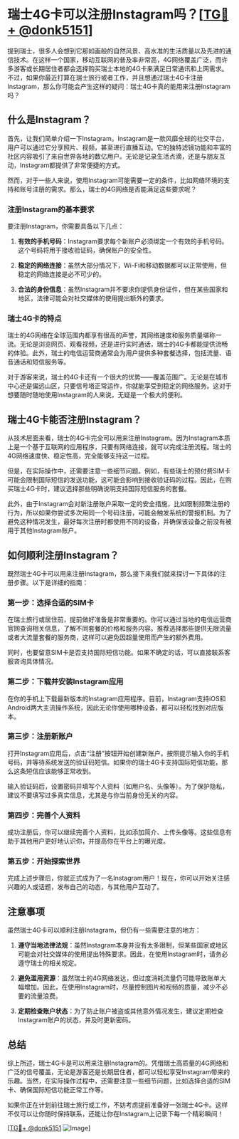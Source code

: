 # 瑞士4G卡可以注册Instagram吗？[[TG💪+ @donk5151](https://t.me/s/donk5151)]

提到瑞士，很多人会想到它那如画般的自然风景、高水准的生活质量以及先进的通信技术。在这样一个国家，移动互联网的普及率非常高，4G网络覆盖广泛，而许多游客或长期居住者都会选择购买瑞士本地的4G卡来满足日常通讯和上网需求。不过，如果你最近打算在瑞士旅行或者工作，并且想通过瑞士4G卡注册Instagram，那么你可能会产生这样的疑问：瑞士4G卡真的能用来注册Instagram吗？

## 什么是Instagram？

首先，让我们简单介绍一下Instagram。Instagram是一款风靡全球的社交平台，用户可以通过它分享照片、视频，甚至进行直播互动。它的独特滤镜功能和丰富的社区内容吸引了来自世界各地的数亿用户。无论是记录生活点滴，还是与朋友互动，Instagram都提供了非常便捷的方式。

然而，对于一些人来说，使用Instagram可能需要一定的条件，比如网络环境的支持和账号注册的需求。那么，瑞士的4G网络是否能满足这些要求呢？

### 注册Instagram的基本要求

要注册Instagram，你需要具备以下几点：

1. **有效的手机号码**：Instagram要求每个新账户必须绑定一个有效的手机号码。这个号码将用于接收验证码，确保账户的安全性。
   
2. **稳定的网络连接**：虽然大部分情况下，Wi-Fi和移动数据都可以正常使用，但稳定的网络连接是必不可少的。

3. **合法的身份信息**：虽然Instagram并不要求你提供身份证件，但在某些国家和地区，法律可能会对社交媒体的使用提出额外的要求。

### 瑞士4G卡的特点

瑞士的4G网络在全球范围内都享有很高的声誉，其网络速度和服务质量堪称一流。无论是浏览网页、观看视频，还是进行实时通话，瑞士的4G卡都能提供流畅的体验。此外，瑞士的电信运营商通常会为用户提供多种套餐选择，包括流量、语音通话和短信服务等。

对于游客来说，瑞士的4G卡还有一个很大的优势——覆盖范围广。无论是在城市中心还是偏远山区，只要信号塔正常运作，你就能享受到稳定的网络服务。这对于想要随时随地使用Instagram的人来说，无疑是一个极大的便利。

## 瑞士4G卡能否注册Instagram？

从技术层面来看，瑞士的4G卡完全可以用来注册Instagram。因为Instagram本质上是一个基于互联网的应用程序，只要有网络连接，就可以完成注册流程。瑞士的4G网络速度快、稳定性高，完全能够支持这一过程。

但是，在实际操作中，还需要注意一些细节问题。例如，有些瑞士的预付费SIM卡可能会限制国际短信的发送功能，这可能会影响到接收验证码的过程。因此，在购买瑞士4G卡时，建议选择那些明确说明支持国际短信服务的套餐。

此外，由于Instagram会对新注册账户采取一定的安全措施，比如限制频繁注册的行为，所以如果你尝试多次用同一个号码注册，可能会触发系统的警报机制。为了避免这种情况发生，最好每次注册时都使用不同的设备，并确保该设备之前没有被用于其他Instagram账户。

## 如何顺利注册Instagram？

既然瑞士4G卡可以用来注册Instagram，那么接下来我们就来探讨一下具体的注册步骤。以下是详细的指南：

### 第一步：选择合适的SIM卡

在瑞士旅行或居住前，提前做好准备是非常重要的。你可以通过当地的电信运营商官网查询相关信息，了解不同套餐的价格和服务内容。推荐选择那些提供无限流量或者大流量套餐的服务商，这样可以避免因超量使用而产生的额外费用。

同时，也要留意SIM卡是否支持国际短信功能。如果不确定的话，可以直接联系客服咨询具体情况。

### 第二步：下载并安装Instagram应用

在你的手机上下载最新版本的Instagram应用程序。目前，Instagram支持iOS和Android两大主流操作系统，因此无论你使用哪种设备，都可以轻松找到对应版本。

### 第三步：注册新账户

打开Instagram应用后，点击“注册”按钮开始创建新账户。按照提示输入你的手机号码，并等待系统发送的验证码短信。如果你的瑞士4G卡支持国际短信功能，那么这条短信应该能够正常收到。

输入验证码后，设置密码并填写个人资料（如用户名、头像等）。为了保护隐私，建议不要填写过多真实信息，尤其是与你当前身份无关的内容。

### 第四步：完善个人资料

成功注册后，你可以继续完善个人资料，比如添加简介、上传头像等。这些信息有助于其他用户更好地认识你，并提高你在平台上的曝光度。

### 第五步：开始探索世界

完成上述步骤后，你就正式成为了一名Instagram用户！现在，你可以开始关注感兴趣的人或话题，发布自己的动态，与其他用户互动了。

## 注意事项

虽然瑞士4G卡可以顺利注册Instagram，但仍有一些需要注意的地方：

1. **遵守当地法律法规**：虽然Instagram本身并没有太多限制，但某些国家或地区可能会对社交媒体的使用提出特殊要求。因此，在使用Instagram时，请务必遵守瑞士的相关规定。

2. **避免滥用资源**：虽然瑞士的4G网络发达，但过度消耗流量仍可能导致账单大幅增加。因此，在使用Instagram时，尽量控制图片和视频的质量，减少不必要的流量浪费。

3. **定期检查账户状态**：为了防止账户被盗或其他意外情况发生，建议定期检查Instagram账户的状态，并及时更新密码。

## 总结

综上所述，瑞士4G卡是可以用来注册Instagram的。凭借瑞士高质量的4G网络和广泛的信号覆盖，无论是游客还是长期居住者，都可以轻松享受Instagram带来的乐趣。当然，在实际操作过程中，还需要注意一些细节问题，比如选择合适的SIM卡、确保国际短信功能正常工作等。

如果你正在计划前往瑞士旅行或工作，不妨考虑提前准备好一张瑞士4G卡。这样不仅可以让你随时保持联系，还能让你在Instagram上记录下每一个精彩瞬间！

[[TG💪+ @donk5151](https://t.me/s/donk5151) ![Image](https://i.postimg.cc/rwNCRYN7/Snipaste-2025-04-30-17-27-05.png)]